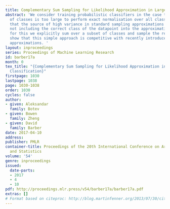 ```yaml
---
title: Complementary Sum Sampling for Likelihood Approximation in Large Scale Classification
abstract: 'We consider training probabilistic classifiers in the case that the number
  of classes is too large to perform exact normalisation over all classes.  We show
  that the source of high variance in standard sampling approximations is due to simply
  not including the correct class of the datapoint into the approximation. To account
  for this we explicitly sum over a subset of classes and sample the remaining. We
  show that this simple approach is competitive with recently introduced non likelihood-based
  approximations. '
layout: inproceedings
series: Proceedings of Machine Learning Research
id: barber17a
month: 0
tex_title: "{Complementary Sum Sampling for Likelihood Approximation in Large Scale
  Classification}"
firstpage: 1030
lastpage: 1038
page: 1030-1038
order: 1030
cycles: false
author:
- given: Aleksandar
  family: Botev
- given: Bowen
  family: Zheng
- given: David
  family: Barber
date: 2017-04-10
address: 
publisher: PMLR
container-title: Proceedings of the 20th International Conference on Artificial Intelligence
  and Statistics
volume: '54'
genre: inproceedings
issued:
  date-parts:
  - 2017
  - 4
  - 10
pdf: http://proceedings.mlr.press/v54/barber17a/barber17a.pdf
extras: []
# Format based on citeproc: http://blog.martinfenner.org/2013/07/30/citeproc-yaml-for-bibliographies/
---
```

